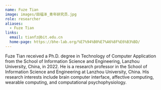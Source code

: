 ```yaml
---
name: Fuze Tian
image: images/田福泽_青年研究员.jpg
role: researcher
aliases:
  - Fuze Tian
links:
  email: tianfz@bit.edu.cn
  home-page: https://bhe-lab.org/%E7%94%B0%E7%A6%8F%E6%B3%BD/
---
```

Fuze Tian received a Ph.D. degree in Technology of Computer Application from the School of Information Science and Engineering, Lanzhou University, China, in 2022. He is a research professor in the School of Information Science and Engineering at Lanzhou University, China. His research interests include brain computer interface, affective computing, wearable computing, and computational psychophysiology.
